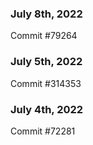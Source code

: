 ### July 8th, 2022

Commit #79264

### July 5th, 2022

Commit #314353


### July 4th, 2022

Commit #72281
